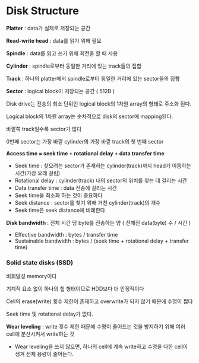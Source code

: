 # Disk Structure

**Platter** : data가 실제로 저장되는 공간

**Read-write head** : data를 읽기 위해 필요

**Spindle** : data를 읽고 쓰기 위해 회전을 할 때 사용

**Cylinder** : spindle로부터 동일한 거리에 있는 track들의 집합

**Track** : 하나의 platter에서 spindle로부터 동일한 거리에 있는 sector들의 집합

**Sector** : logical block이 저장되는 공간 ( 512B )

Disk drive는 전송의 최소 단위인 logical block의 1차원 array의 형태로 주소화 된다.

Logical block의 1차원 array는 순차적으로 disk의 sector에 mapping된다.

바깥쪽 track일수록 sector가 많다

0번째 sector는 가장 바깥 cylinder의 가장 바깥 track의 첫 번째 sector

**Access time = seek time + rotational delay + data transfer time**

- Seek time : 찾으려는 sector가 존재하는 cylinder(track)까지 head가 이동하는 시간(가장 오래 걸림)
- Rotational delay : cylinder(track) 내의 sector의 위치를 찾는 데 걸리는 시간
- Data transfer time : data 전송에 걸리는 시간
- Seek time을 최소화 하는 것이 중요하다
- Seek distance : sector를 찾기 위해 거친 cylinder(track)의 개수
- Seek time은 seek distance에 비례한다

**Disk bandwidth** : 전체 시간 당 byte를 전송하는 양 ( 전해진 data(byte) 수 / 시간 )

- Effective bandwidth : bytes / transfer time
- Sustainable bandwidth : bytes / (seek time + rotational delay + transfer time)

### Solid state disks (SSD)

비휘발성 memory이다

기계적 요소 없이 하나의 칩 형태이므로 HDD보다 더 안정적이다

Cell의 erase(write) 횟수 제한이 존재하고 overwrite가 되지 않기 때문에 수명이 짧다

Seek time 및 rotational delay가 없다.

**Wear leveling** : write 횟수 제한 때문에 수명이 줄어드는 것을 방지하기 위해 여러 cell에 분산시켜서 write하는 것

- Wear leveling을 쓰지 않으면, 하나의 cell에 계속 write하고 수명을 다한 cell이 생겨 전체 용량이
  줄어든다.